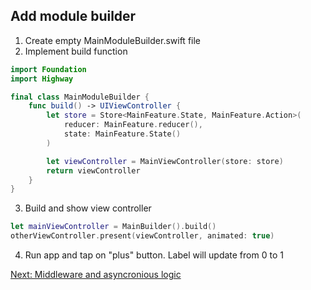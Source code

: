 ## Add module builder

1. Create empty MainModuleBuilder.swift file
2. Implement build function
```swift
import Foundation
import Highway

final class MainModuleBuilder {
    func build() -> UIViewController {
        let store = Store<MainFeature.State, MainFeature.Action>(
            reducer: MainFeature.reducer(),
            state: MainFeature.State()
        )

        let viewController = MainViewController(store: store)
        return viewController
    }
}
```
3. Build and show view controller
```swift
let mainViewController = MainBuilder().build()
otherViewController.present(viewController, animated: true)
```
4. Run app and tap on "plus" button. Label will update from 0 to 1

[Next: Middleware and asyncronious logic](Middleware.md)
